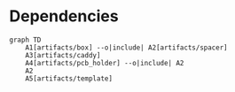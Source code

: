 # Dependencies

```mermaid
graph TD
    A1[artifacts/box] --o|include| A2[artifacts/spacer]
    A3[artifacts/caddy]
    A4[artifacts/pcb_holder] --o|include| A2
    A2
    A5[artifacts/template]
```

